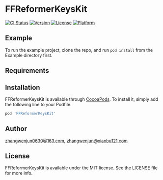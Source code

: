# FFReformerKeysKit

[![CI Status](https://img.shields.io/travis/zhangwenjun0630@163.com/FFReformerKeysKit.svg?style=flat)](https://travis-ci.org/zhangwenjun0630@163.com/FFReformerKeysKit)
[![Version](https://img.shields.io/cocoapods/v/FFReformerKeysKit.svg?style=flat)](https://cocoapods.org/pods/FFReformerKeysKit)
[![License](https://img.shields.io/cocoapods/l/FFReformerKeysKit.svg?style=flat)](https://cocoapods.org/pods/FFReformerKeysKit)
[![Platform](https://img.shields.io/cocoapods/p/FFReformerKeysKit.svg?style=flat)](https://cocoapods.org/pods/FFReformerKeysKit)

## Example

To run the example project, clone the repo, and run `pod install` from the Example directory first.

## Requirements

## Installation

FFReformerKeysKit is available through [CocoaPods](https://cocoapods.org). To install
it, simply add the following line to your Podfile:

```ruby
pod 'FFReformerKeysKit'
```

## Author

zhangwenjun0630@163.com, zhangwenjun@xiaobu121.com

## License

FFReformerKeysKit is available under the MIT license. See the LICENSE file for more info.
